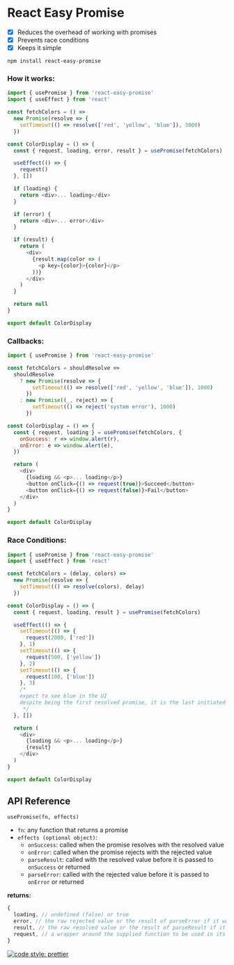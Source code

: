 # React Easy Promise

- [x] Reduces the overhead of working with promises
- [x] Prevents race conditions
- [x] Keeps it simple

`npm install react-easy-promise`

### How it works:

```javascript
import { usePromise } from 'react-easy-promise'
import { useEffect } from 'react'

const fetchColors = () =>
  new Promise(resolve => {
    setTimeout(() => resolve(['red', 'yellow', 'blue']), 3000)
  })

const ColorDisplay = () => {
  const { request, loading, error, result } = usePromise(fetchColors)

  useEffect(() => {
    request()
  }, [])

  if (loading) {
    return <div>... loading</div>
  }

  if (error) {
    return <div>... error</div>
  }

  if (result) {
    return (
      <div>
        {result.map(color => (
          <p key={color}>{color}</p>
        ))}
      </div>
    )
  }

  return null
}

export default ColorDisplay
```

### Callbacks:

```javascript
import { usePromise } from 'react-easy-promise'

const fetchColors = shouldResolve =>
  shouldResolve
    ? new Promise(resolve => {
        setTimeout(() => resolve(['red', 'yellow', 'blue']), 1000)
      })
    : new Promise((_, reject) => {
        setTimeout(() => reject('system error'), 1000)
      })

const ColorDisplay = () => {
  const { request, loading } = usePromise(fetchColors, {
    onSuccess: r => window.alert(r),
    onError: e => window.alert(e),
  })

  return (
    <div>
      {loading && <p>... loading</p>}
      <button onClick={() => request(true)}>Succeed</button>
      <button onClick={() => request(false)}>Fail</button>
    </div>
  )
}

export default ColorDisplay
```

### Race Conditions:

```javascript
import { usePromise } from 'react-easy-promise'
import { useEffect } from 'react'

const fetchColors = (delay, colors) =>
  new Promise(resolve => {
    setTimeout(() => resolve(colors), delay)
  })

const ColorDisplay = () => {
  const { request, loading, result } = usePromise(fetchColors)

  useEffect(() => {
    setTimeout(() => {
      request(2000, ['red'])
    }, 1)
    setTimeout(() => {
      request(500, ['yellow'])
    }, 2)
    setTimeout(() => {
      request(100, ['blue'])
    }, 3)
    /*
    expect to see blue in the UI
    despite being the first resolved promise, it is the last initiated
     */
  }, [])

  return (
    <div>
      {loading && <p>... loading</p>}
      {result}
    </div>
  )
}

export default ColorDisplay
```

## API Reference

`usePromise(fn, effects)`

- `fn`: any function that returns a promise
- `effects (optional object)`:
  - `onSuccess`: called when the promise resolves with the resolved value
  - `onError`: called when the promise rejects with the rejected value
  - `parseResult`: called with the resolved value before it is passed to `onSuccess` or returned
  - `parseError`: called with the rejected value before it is passed to `onError` or returned

**returns:**

```javascript
{
  loading, // undefined (false) or true
  error, // the raw rejected value or the result of parseError if it was supplied
  result, // the raw resolved value or the result of parseResult if it was supplied
  request, // a wrapper around the supplied function to be used in its place
}
```

[![code style: prettier](https://img.shields.io/badge/code_style-prettier-ff69b4.svg?style=flat-square)](https://github.com/prettier/prettier)
